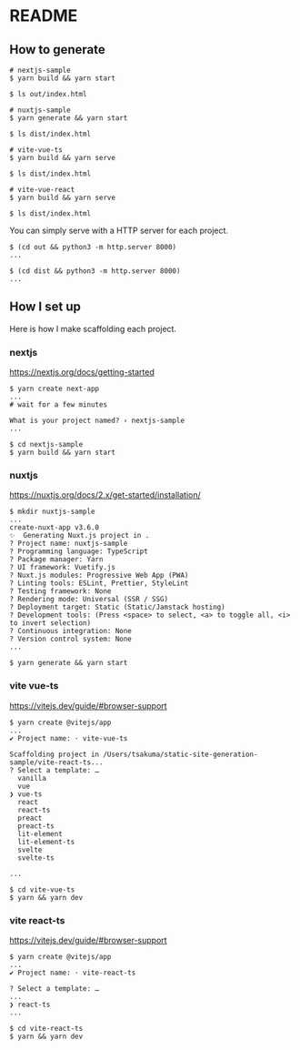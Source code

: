 # README
## How to generate
```
# nextjs-sample
$ yarn build && yarn start

$ ls out/index.html
```
```
# nuxtjs-sample
$ yarn generate && yarn start

$ ls dist/index.html
```
```
# vite-vue-ts
$ yarn build && yarn serve

$ ls dist/index.html
```
```
# vite-vue-react
$ yarn build && yarn serve

$ ls dist/index.html
```

You can simply serve with a HTTP server for each project.
```
$ (cd out && python3 -m http.server 8000)
...

$ (cd dist && python3 -m http.server 8000)
...
```

## How I set up
Here is how I make scaffolding each project.

### nextjs
https://nextjs.org/docs/getting-started

```
$ yarn create next-app
...
# wait for a few minutes 

What is your project named? › nextjs-sample
...

$ cd nextjs-sample
$ yarn build && yarn start
```

### nuxtjs
https://nuxtjs.org/docs/2.x/get-started/installation/

```
$ mkdir nuxtjs-sample
...
create-nuxt-app v3.6.0
✨  Generating Nuxt.js project in .
? Project name: nuxtjs-sample
? Programming language: TypeScript
? Package manager: Yarn
? UI framework: Vuetify.js
? Nuxt.js modules: Progressive Web App (PWA)
? Linting tools: ESLint, Prettier, StyleLint
? Testing framework: None
? Rendering mode: Universal (SSR / SSG)
? Deployment target: Static (Static/Jamstack hosting)
? Development tools: (Press <space> to select, <a> to toggle all, <i> to invert selection)
? Continuous integration: None
? Version control system: None
...

$ yarn generate && yarn start
```

### vite vue-ts
https://vitejs.dev/guide/#browser-support

```
$ yarn create @vitejs/app
...
✔ Project name: · vite-vue-ts

Scaffolding project in /Users/tsakuma/static-site-generation-sample/vite-react-ts...
? Select a template: …
  vanilla
  vue
❯ vue-ts
  react
  react-ts
  preact
  preact-ts
  lit-element
  lit-element-ts
  svelte
  svelte-ts

...

$ cd vite-vue-ts
$ yarn && yarn dev
```

### vite react-ts
https://vitejs.dev/guide/#browser-support

```
$ yarn create @vitejs/app
...
✔ Project name: · vite-react-ts

? Select a template: …
...
❯ react-ts
...

$ cd vite-react-ts
$ yarn && yarn dev
```
